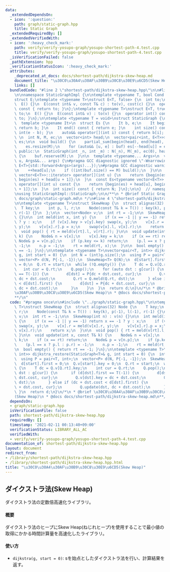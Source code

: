```yaml
---
data:
  _extendedDependsOn:
  - icon: ':question:'
    path: graph/static-graph.hpp
    title: Static Graph
  _extendedRequiredBy: []
  _extendedVerifiedWith:
  - icon: ':heavy_check_mark:'
    path: verify/verify-yosupo-graph/yosupo-shortest-path-4.test.cpp
    title: verify/verify-yosupo-graph/yosupo-shortest-path-4.test.cpp
  _isVerificationFailed: false
  _pathExtension: hpp
  _verificationStatusIcon: ':heavy_check_mark:'
  attributes:
    _deprecated_at_docs: docs/shortest-path/dijkstra-skew-heap.md
    document_title: "\u30C0\u30A4\u30AF\u30B9\u30C8\u30E9\u6CD5(Skew Heap)"
    links: []
  bundledCode: "#line 2 \"shortest-path/dijkstra-skew-heap.hpp\"\n\n#line 2 \"graph/static-graph.hpp\"\
    \n\nnamespace StaticGraphImpl {\n\ntemplate <typename T, bool Cond = is_void<T>::value>\n\
    struct E;\ntemplate <typename T>\nstruct E<T, false> {\n  int to;\n  T cost;\n\
    \  E() {}\n  E(const int& v, const T& c) : to(v), cost(c) {}\n  operator int()\
    \ const { return to; }\n};\ntemplate <typename T>\nstruct E<T, true> {\n  int\
    \ to;\n  E() {}\n  E(const int& v) : to(v) {}\n  operator int() const { return\
    \ to; }\n};\n\ntemplate <typename T = void>\nstruct StaticGraph {\n private:\n\
    \  template <typename It>\n  struct Es {\n    It b, e;\n    It begin() const {\
    \ return b; }\n    It end() const { return e; }\n    int size() const { return\
    \ int(e - b); }\n    auto&& operator[](int i) const { return b[i]; }\n  };\n \
    \ \n  int N, M, ec;\n  vector<int> head;\n  vector<pair<int, E<T>>> buf;\n  vector<E<T>>\
    \ es;\n\n  void build() {\n    partial_sum(begin(head), end(head), begin(head));\n\
    \    es.resize(M);\n    for (auto&& [u, e] : buf) es[--head[u]] = e;\n  }\n\n\
    \ public:\n  StaticGraph(int _n, int _m) : N(_n), M(_m), ec(0), head(N + 1, 0)\
    \ {\n    buf.reserve(M);\n  }\n\n  template <typename... Args>\n  void add_edge(int\
    \ u, Args&&... args) {\n#pragma GCC diagnostic ignored \"-Wnarrowing\"\n    buf.emplace_back(u,\
    \ E<T>{std::forward<Args>(args)...});\n#pragma GCC diagnostic warning \"-Wnarrowing\"\
    \n    ++head[u];\n    if ((int)buf.size() == M) build();\n  }\n\n  Es<typename\
    \ vector<E<T>>::iterator> operator[](int u) {\n    return {begin(es) + head[u],\
    \ begin(es) + head[u + 1]};\n  }\n  const Es<typename vector<E<T>>::const_iterator>\
    \ operator[](int u) const {\n    return {begin(es) + head[u], begin(es) + head[u\
    \ + 1]};\n  }\n  int size() const { return N; }\n};\n\n}  // namespace StaticGraphImpl\n\
    \nusing StaticGraphImpl::StaticGraph;\n\n/**\n * @brief Static Graph\n * @docs\
    \ docs/graph/static-graph.md\n */\n#line 4 \"shortest-path/dijkstra-skew-heap.hpp\"\
    \n\ntemplate <typename T>\nstruct SkewHeap {\n  struct alignas(32) Node {\n  \
    \  T key;\n    int p, l, r;\n    Node(const T& k = T()) : key(k), p(-1), l(-1),\
    \ r(-1) {}\n  };\n\n  vector<Node> v;\n  int rt = -1;\n\n  SkewHeap(int n) : v(n)\
    \ {}\n\n  int meld(int x, int y) {\n    if (x == -1 || y == -1) return x == -1\
    \ ? y : x;\n    if (v[x].key > v[y].key) swap(x, y);\n    v[x].r = meld(v[x].r,\
    \ y);\n    v[v[x].r].p = x;\n    swap(v[x].l, v[x].r);\n    return x;\n  }\n\n\
    \  void pop() { rt = meld(v[rt].l, v[rt].r); }\n\n  void update(int x, const T&\
    \ k) {\n    Node& n = v[x];\n    v[x].key = k;\n    if (x == rt) return;\n   \
    \ Node& p = v[n.p];\n    if (p.key <= k) return;\n    (p.l == x ? p.l : p.r) =\
    \ -1;\n    n.p = -1;\n    rt = meld(rt, x);\n  }\n\n  bool empty() { return rt\
    \ == -1; }\n};\n\ntemplate <typename T>\nvector<pair<T, int>> dijkstra_restore(StaticGraph<T>&\
    \ g, int start = 0) {\n  int N = (int)g.size();\n  using P = pair<T, int>;\n \
    \ vector<P> d(N, P{-1, -1});\n  SkewHeap<T> Q(N);\n  d[start].first = 0;\n  Q.v[start].key\
    \ = 0;\n  Q.rt = start;\n  while (!Q.empty()) {\n    T dc = Q.v[Q.rt].key;\n \
    \   int cur = Q.rt;\n    Q.pop();\n    for (auto dst : g[cur]) {\n      if (d[dst].first\
    \ == T(-1)) {\n        d[dst] = P{dc + dst.cost, cur};\n        Q.v[dst].key =\
    \ dc + dst.cost;\n        Q.rt = Q.meld(Q.rt, dst);\n      } else if (dc + dst.cost\
    \ < d[dst].first) {\n        d[dst] = P{dc + dst.cost, cur};\n        Q.update(dst,\
    \ dc + dst.cost);\n      }\n    }\n  }\n  return d;\n}\n/*\n * @brief \u30C0\u30A4\
    \u30AF\u30B9\u30C8\u30E9\u6CD5(Skew Heap)\n * @docs docs/shortest-path/dijkstra-skew-heap.md\n\
    **/\n"
  code: "#pragma once\n\n#include \"../graph/static-graph.hpp\"\n\ntemplate <typename\
    \ T>\nstruct SkewHeap {\n  struct alignas(32) Node {\n    T key;\n    int p, l,\
    \ r;\n    Node(const T& k = T()) : key(k), p(-1), l(-1), r(-1) {}\n  };\n\n  vector<Node>\
    \ v;\n  int rt = -1;\n\n  SkewHeap(int n) : v(n) {}\n\n  int meld(int x, int y)\
    \ {\n    if (x == -1 || y == -1) return x == -1 ? y : x;\n    if (v[x].key > v[y].key)\
    \ swap(x, y);\n    v[x].r = meld(v[x].r, y);\n    v[v[x].r].p = x;\n    swap(v[x].l,\
    \ v[x].r);\n    return x;\n  }\n\n  void pop() { rt = meld(v[rt].l, v[rt].r);\
    \ }\n\n  void update(int x, const T& k) {\n    Node& n = v[x];\n    v[x].key =\
    \ k;\n    if (x == rt) return;\n    Node& p = v[n.p];\n    if (p.key <= k) return;\n\
    \    (p.l == x ? p.l : p.r) = -1;\n    n.p = -1;\n    rt = meld(rt, x);\n  }\n\
    \n  bool empty() { return rt == -1; }\n};\n\ntemplate <typename T>\nvector<pair<T,\
    \ int>> dijkstra_restore(StaticGraph<T>& g, int start = 0) {\n  int N = (int)g.size();\n\
    \  using P = pair<T, int>;\n  vector<P> d(N, P{-1, -1});\n  SkewHeap<T> Q(N);\n\
    \  d[start].first = 0;\n  Q.v[start].key = 0;\n  Q.rt = start;\n  while (!Q.empty())\
    \ {\n    T dc = Q.v[Q.rt].key;\n    int cur = Q.rt;\n    Q.pop();\n    for (auto\
    \ dst : g[cur]) {\n      if (d[dst].first == T(-1)) {\n        d[dst] = P{dc +\
    \ dst.cost, cur};\n        Q.v[dst].key = dc + dst.cost;\n        Q.rt = Q.meld(Q.rt,\
    \ dst);\n      } else if (dc + dst.cost < d[dst].first) {\n        d[dst] = P{dc\
    \ + dst.cost, cur};\n        Q.update(dst, dc + dst.cost);\n      }\n    }\n \
    \ }\n  return d;\n}\n/*\n * @brief \u30C0\u30A4\u30AF\u30B9\u30C8\u30E9\u6CD5\
    (Skew Heap)\n * @docs docs/shortest-path/dijkstra-skew-heap.md\n**/\n"
  dependsOn:
  - graph/static-graph.hpp
  isVerificationFile: false
  path: shortest-path/dijkstra-skew-heap.hpp
  requiredBy: []
  timestamp: '2021-02-11 00:13:40+09:00'
  verificationStatus: LIBRARY_ALL_AC
  verifiedWith:
  - verify/verify-yosupo-graph/yosupo-shortest-path-4.test.cpp
documentation_of: shortest-path/dijkstra-skew-heap.hpp
layout: document
redirect_from:
- /library/shortest-path/dijkstra-skew-heap.hpp
- /library/shortest-path/dijkstra-skew-heap.hpp.html
title: "\u30C0\u30A4\u30AF\u30B9\u30C8\u30E9\u6CD5(Skew Heap)"
---
```

## ダイクストラ法(Skew Heap)

ダイクストラ法の定数倍高速化ライブラリ。

#### 概要

ダイクストラ法のヒープにSkew Heap(ねじれヒープ)を使用することで最小値の取得にかかる時間計算量を高速化したライブラリ。

#### 使い方

- `dijkstra(g, start = 0)`: sを始点としたダイクストラ法を行い、計算結果を返す。
